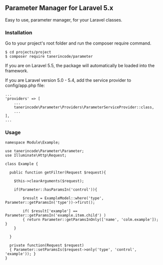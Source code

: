 ## Parameter Manager for Laravel 5.x
Easy to use, parameter manager, for your Laravel classes.

### Installation
Go to your project's root folder and run the composer require command.
```
$ cd projects/project
$ composer require tanerincode/parameter
```
If you are on Laravel 5.5, the package will automatically be loaded into the framework.

If you are Laravel version 5.0 - 5.4, add the service provider to config/app.php file:
```
...
'providers' => [
    ...
    tanerincode\Parameter\Providers\ParameterServiceProvider::class,
    ...
],
...
```

### Usage

```
namespace Module\Example;

use tanerincode\Parameter\Parameter;
use Illuminate\Http\Request;

class Example {

  public function getFilter(Request $request){

    $this->clearArguments($request);

    if(Parameter::hasParamsIn('control')){

        $result = ExampleModel::where('type', Parameter::getParamsIn('type'))->first();

        if( $result['example'] == Parameter::getParamsIn('example.item.child') )
        { return Parameter::getParamsInOnly(['name', 'colm.example']); }
    }

  }

  private function(Request $request)
  { Parameter::setParamsIs($request->only('type', 'control', 'example')); }
}
```
